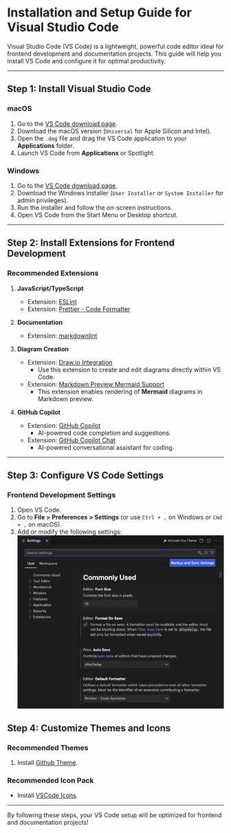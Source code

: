 # Installation and Setup Guide for Visual Studio Code

Visual Studio Code (VS Code) is a lightweight, powerful code editor ideal for frontend development and documentation projects. This guide will help you install VS Code and configure it for optimal productivity.

---

## Step 1: Install Visual Studio Code

### macOS

1. Go to the [VS Code download page](https://code.visualstudio.com/).
2. Download the macOS version (`Universal` for Apple Silicon and Intel).
3. Open the `.dmg` file and drag the VS Code application to your **Applications** folder.
4. Launch VS Code from **Applications** or Spotlight.

### Windows

1. Go to the [VS Code download page](https://code.visualstudio.com/).
2. Download the Windows installer (`User Installer` or `System Installer` for admin privileges).
3. Run the installer and follow the on-screen instructions.
4. Open VS Code from the Start Menu or Desktop shortcut.

---

## Step 2: Install Extensions for Frontend Development

### Recommended Extensions

1. **JavaScript/TypeScript**

   - Extension: [ESLint](https://marketplace.visualstudio.com/items?itemName=dbaeumer.vscode-eslint)
   - Extension: [Prettier - Code Formatter](https://marketplace.visualstudio.com/items?itemName=esbenp.prettier-vscode)

2. **Documentation**

   - Extension: [markdownlint](https://marketplace.visualstudio.com/items?itemName=DavidAnson.vscode-markdownlint)

3. **Diagram Creation**

   - Extension: [Draw.io Integration](https://marketplace.visualstudio.com/items?itemName=hediet.vscode-drawio)
     - Use this extension to create and edit diagrams directly within VS Code.
   - Extension: [Markdown Preview Mermaid Support](https://marketplace.visualstudio.com/items?itemName=bierner.markdown-mermaid)
     - This extension enables rendering of **Mermaid** diagrams in Markdown preview.

4. **GitHub Copilot**
   - Extension: [GitHub Copilot](https://marketplace.visualstudio.com/items?itemName=GitHub.copilot)
     - AI-powered code completion and suggestions.
   - Extension: [GitHub Copilot Chat](https://marketplace.visualstudio.com/items?itemName=GitHub.copilot-chat)
     - AI-powered conversational assistant for coding.

---

## Step 3: Configure VS Code Settings

### Frontend Development Settings

1. Open VS Code.
2. Go to **File > Preferences > Settings** (or use `Ctrl + ,` on Windows or `Cmd + ,` on macOS).
3. Add or modify the following settings:
   ![Setting VS Code](./imgs/settings-vscode.png)

## Step 4: Customize Themes and Icons

### Recommended Themes

1. Install [Github Theme](https://marketplace.visualstudio.com/items?itemName=GitHub.github-vscode-theme).

### Recommended Icon Pack

- Install [VSCode Icons](https://marketplace.visualstudio.com/items?itemName=robertohuertasm.vscode-icons).

---

By following these steps, your VS Code setup will be optimized for frontend and documentation projects!
